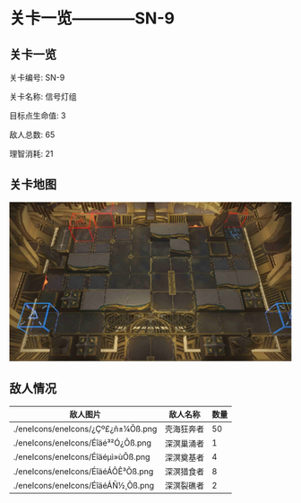 # 关卡一览————SN-9


## 关卡一览

关卡编号: SN-9

关卡名称: 信号灯组

目标点生命值: 3

敌人总数: 65

理智消耗: 21


## 关卡地图
![SN-9](./oprMap/SN-9.png)

## 敌人情况

| 敌人图片 | 敌人名称 | 数量  |
|---------|-----|-----|
| ./eneIcons/eneIcons/¿Çº£¿ñ±¼Õß.png| 壳海狂奔者  |   50  |
| ./eneIcons/eneIcons/Éîäé³²Ó¿Õß.png| 深溟巢涌者  |   1  |
| ./eneIcons/eneIcons/Éîäéµì»ùÕß.png| 深溟奠基者  |   4  |
| ./eneIcons/eneIcons/ÉîäéÁÔÊ³Õß.png| 深溟猎食者  |   8  |
| ./eneIcons/eneIcons/ÉîäéÁÑ½¸Õß.png| 深溟裂礁者  |   2  |

